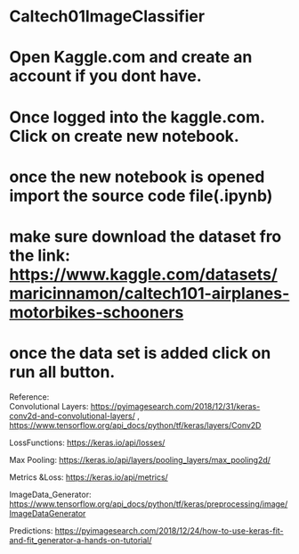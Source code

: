 # Caltech01ImageClassifier
# Open Kaggle.com and create an account if you dont have.
# Once logged into the kaggle.com. Click on create new notebook.
# once the new notebook is opened import the source code file(.ipynb)
# make sure download the dataset fro the  link: https://www.kaggle.com/datasets/maricinnamon/caltech101-airplanes-motorbikes-schooners 
# once the data set is added click on run all button.
Reference:  
Convolutional Layers: https://pyimagesearch.com/2018/12/31/keras-conv2d-and-convolutional-layers/ , https://www.tensorflow.org/api_docs/python/tf/keras/layers/Conv2D

LossFunctions: https://keras.io/api/losses/

Max Pooling: https://keras.io/api/layers/pooling_layers/max_pooling2d/ 

Metrics &Loss: https://keras.io/api/metrics/

ImageData_Generator: https://www.tensorflow.org/api_docs/python/tf/keras/preprocessing/image/ImageDataGenerator 

Predictions: https://pyimagesearch.com/2018/12/24/how-to-use-keras-fit-and-fit_generator-a-hands-on-tutorial/

